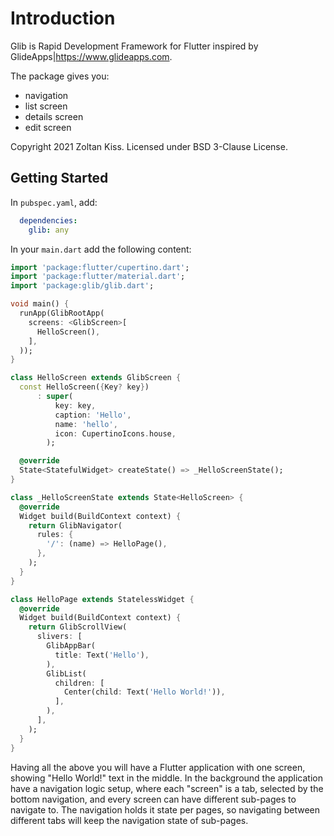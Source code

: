 # Introduction

Glib is Rapid Development Framework for Flutter inspired by GlideApps|https://www.glideapps.com.

The package gives you:
 - navigation
 - list screen
 - details screen
 - edit screen

Copyright 2021 Zoltan Kiss. Licensed under BSD 3-Clause License.

## Getting Started
In `pubspec.yaml`, add:
```yaml
  dependencies:
    glib: any
```

In your `main.dart` add the following content:
```dart
import 'package:flutter/cupertino.dart';
import 'package:flutter/material.dart';
import 'package:glib/glib.dart';

void main() {
  runApp(GlibRootApp(
    screens: <GlibScreen>[
      HelloScreen(),
    ],
  ));
}

class HelloScreen extends GlibScreen {
  const HelloScreen({Key? key})
      : super(
          key: key,
          caption: 'Hello',
          name: 'hello',
          icon: CupertinoIcons.house,
        );

  @override
  State<StatefulWidget> createState() => _HelloScreenState();
}

class _HelloScreenState extends State<HelloScreen> {
  @override
  Widget build(BuildContext context) {
    return GlibNavigator(
      rules: {
        '/': (name) => HelloPage(),
      },
    );
  }
}

class HelloPage extends StatelessWidget {
  @override
  Widget build(BuildContext context) {
    return GlibScrollView(
      slivers: [
        GlibAppBar(
          title: Text('Hello'),
        ),
        GlibList(
          children: [
            Center(child: Text('Hello World!')),
          ],
        ),
      ],
    );
  }
}
```

Having all the above you will have a Flutter application with one screen, showing "Hello World!" 
text in the middle. In the background the application have a navigation logic setup, where each 
"screen" is a tab, selected by the bottom navigation, and every screen can have different sub-pages 
to navigate to. The navigation holds it state per pages, so navigating between different tabs will 
keep the navigation state of sub-pages.
